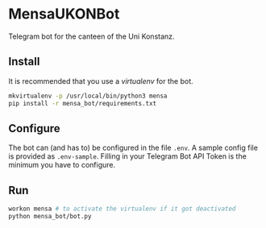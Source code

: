 # MensaUKONBot

Telegram bot for the canteen of the Uni Konstanz.

## Install

It is recommended that you use a *virtualenv* for the bot.

```sh
mkvirtualenv -p /usr/local/bin/python3 mensa
pip install -r mensa_bot/requirements.txt
```

## Configure

The bot can (and has to) be configured in the file `.env`. A sample config file is provided as `.env-sample`.
 Filling in your Telegram Bot API Token is the minimum you have to configure.

## Run

```sh
workon mensa # to activate the virtualenv if it got deactivated
python mensa_bot/bot.py
```
